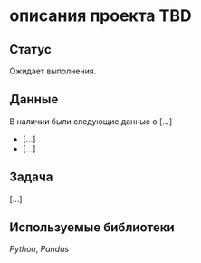 #  описания проекта TBD 

## Статус 
Ожидает выполнения.

## Данные

В наличии были следующие данные о [...]
- [...]
- [...]

## Задача

[...]

## Используемые библиотеки
*Python*, *Pandas*
